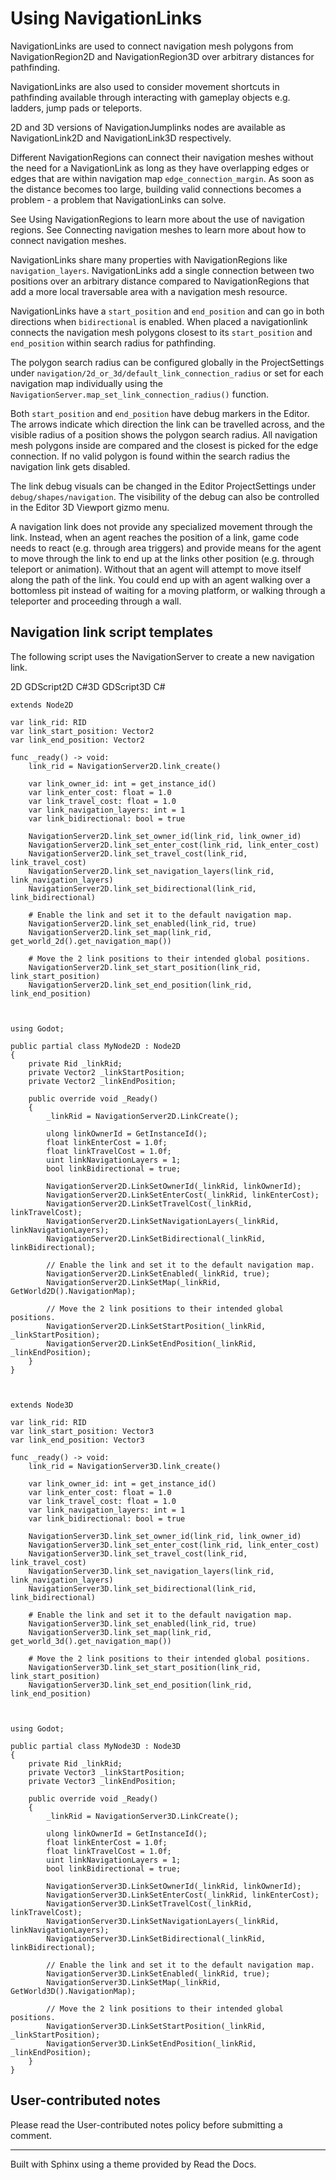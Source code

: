 # Using NavigationLinks

NavigationLinks are used to connect navigation mesh polygons from
NavigationRegion2D and NavigationRegion3D over arbitrary distances for
pathfinding.

NavigationLinks are also used to consider movement shortcuts in pathfinding
available through interacting with gameplay objects e.g. ladders, jump pads or
teleports.

2D and 3D versions of NavigationJumplinks nodes are available as
NavigationLink2D and NavigationLink3D respectively.

Different NavigationRegions can connect their navigation meshes without the
need for a NavigationLink as long as they have overlapping edges or edges that
are within navigation map `edge_connection_margin`. As soon as the distance
becomes too large, building valid connections becomes a problem - a problem
that NavigationLinks can solve.

See Using NavigationRegions to learn more about the use of navigation regions.
See Connecting navigation meshes to learn more about how to connect navigation
meshes.

NavigationLinks share many properties with NavigationRegions like
`navigation_layers`. NavigationLinks add a single connection between two
positions over an arbitrary distance compared to NavigationRegions that add a
more local traversable area with a navigation mesh resource.

NavigationLinks have a `start_position` and `end_position` and can go in both
directions when `bidirectional` is enabled. When placed a navigationlink
connects the navigation mesh polygons closest to its `start_position` and
`end_position` within search radius for pathfinding.

The polygon search radius can be configured globally in the ProjectSettings
under `navigation/2d_or_3d/default_link_connection_radius` or set for each
navigation map individually using the
`NavigationServer.map_set_link_connection_radius()` function.

Both `start_position` and `end_position` have debug markers in the Editor. The
arrows indicate which direction the link can be travelled across, and the
visible radius of a position shows the polygon search radius. All navigation
mesh polygons inside are compared and the closest is picked for the edge
connection. If no valid polygon is found within the search radius the
navigation link gets disabled.

The link debug visuals can be changed in the Editor ProjectSettings under
`debug/shapes/navigation`. The visibility of the debug can also be controlled
in the Editor 3D Viewport gizmo menu.

A navigation link does not provide any specialized movement through the link.
Instead, when an agent reaches the position of a link, game code needs to
react (e.g. through area triggers) and provide means for the agent to move
through the link to end up at the links other position (e.g. through teleport
or animation). Without that an agent will attempt to move itself along the
path of the link. You could end up with an agent walking over a bottomless pit
instead of waiting for a moving platform, or walking through a teleporter and
proceeding through a wall.

## Navigation link script templates

The following script uses the NavigationServer to create a new navigation
link.

2D GDScript2D C#3D GDScript3D C#

    
    
    extends Node2D
    
    var link_rid: RID
    var link_start_position: Vector2
    var link_end_position: Vector2
    
    func _ready() -> void:
        link_rid = NavigationServer2D.link_create()
    
        var link_owner_id: int = get_instance_id()
        var link_enter_cost: float = 1.0
        var link_travel_cost: float = 1.0
        var link_navigation_layers: int = 1
        var link_bidirectional: bool = true
    
        NavigationServer2D.link_set_owner_id(link_rid, link_owner_id)
        NavigationServer2D.link_set_enter_cost(link_rid, link_enter_cost)
        NavigationServer2D.link_set_travel_cost(link_rid, link_travel_cost)
        NavigationServer2D.link_set_navigation_layers(link_rid, link_navigation_layers)
        NavigationServer2D.link_set_bidirectional(link_rid, link_bidirectional)
    
        # Enable the link and set it to the default navigation map.
        NavigationServer2D.link_set_enabled(link_rid, true)
        NavigationServer2D.link_set_map(link_rid, get_world_2d().get_navigation_map())
    
        # Move the 2 link positions to their intended global positions.
        NavigationServer2D.link_set_start_position(link_rid, link_start_position)
        NavigationServer2D.link_set_end_position(link_rid, link_end_position)
    
    
    
    using Godot;
    
    public partial class MyNode2D : Node2D
    {
        private Rid _linkRid;
        private Vector2 _linkStartPosition;
        private Vector2 _linkEndPosition;
    
        public override void _Ready()
        {
            _linkRid = NavigationServer2D.LinkCreate();
    
            ulong linkOwnerId = GetInstanceId();
            float linkEnterCost = 1.0f;
            float linkTravelCost = 1.0f;
            uint linkNavigationLayers = 1;
            bool linkBidirectional = true;
    
            NavigationServer2D.LinkSetOwnerId(_linkRid, linkOwnerId);
            NavigationServer2D.LinkSetEnterCost(_linkRid, linkEnterCost);
            NavigationServer2D.LinkSetTravelCost(_linkRid, linkTravelCost);
            NavigationServer2D.LinkSetNavigationLayers(_linkRid, linkNavigationLayers);
            NavigationServer2D.LinkSetBidirectional(_linkRid, linkBidirectional);
    
            // Enable the link and set it to the default navigation map.
            NavigationServer2D.LinkSetEnabled(_linkRid, true);
            NavigationServer2D.LinkSetMap(_linkRid, GetWorld2D().NavigationMap);
    
            // Move the 2 link positions to their intended global positions.
            NavigationServer2D.LinkSetStartPosition(_linkRid, _linkStartPosition);
            NavigationServer2D.LinkSetEndPosition(_linkRid, _linkEndPosition);
        }
    }
    
    
    
    extends Node3D
    
    var link_rid: RID
    var link_start_position: Vector3
    var link_end_position: Vector3
    
    func _ready() -> void:
        link_rid = NavigationServer3D.link_create()
    
        var link_owner_id: int = get_instance_id()
        var link_enter_cost: float = 1.0
        var link_travel_cost: float = 1.0
        var link_navigation_layers: int = 1
        var link_bidirectional: bool = true
    
        NavigationServer3D.link_set_owner_id(link_rid, link_owner_id)
        NavigationServer3D.link_set_enter_cost(link_rid, link_enter_cost)
        NavigationServer3D.link_set_travel_cost(link_rid, link_travel_cost)
        NavigationServer3D.link_set_navigation_layers(link_rid, link_navigation_layers)
        NavigationServer3D.link_set_bidirectional(link_rid, link_bidirectional)
    
        # Enable the link and set it to the default navigation map.
        NavigationServer3D.link_set_enabled(link_rid, true)
        NavigationServer3D.link_set_map(link_rid, get_world_3d().get_navigation_map())
    
        # Move the 2 link positions to their intended global positions.
        NavigationServer3D.link_set_start_position(link_rid, link_start_position)
        NavigationServer3D.link_set_end_position(link_rid, link_end_position)
    
    
    
    using Godot;
    
    public partial class MyNode3D : Node3D
    {
        private Rid _linkRid;
        private Vector3 _linkStartPosition;
        private Vector3 _linkEndPosition;
    
        public override void _Ready()
        {
            _linkRid = NavigationServer3D.LinkCreate();
    
            ulong linkOwnerId = GetInstanceId();
            float linkEnterCost = 1.0f;
            float linkTravelCost = 1.0f;
            uint linkNavigationLayers = 1;
            bool linkBidirectional = true;
    
            NavigationServer3D.LinkSetOwnerId(_linkRid, linkOwnerId);
            NavigationServer3D.LinkSetEnterCost(_linkRid, linkEnterCost);
            NavigationServer3D.LinkSetTravelCost(_linkRid, linkTravelCost);
            NavigationServer3D.LinkSetNavigationLayers(_linkRid, linkNavigationLayers);
            NavigationServer3D.LinkSetBidirectional(_linkRid, linkBidirectional);
    
            // Enable the link and set it to the default navigation map.
            NavigationServer3D.LinkSetEnabled(_linkRid, true);
            NavigationServer3D.LinkSetMap(_linkRid, GetWorld3D().NavigationMap);
    
            // Move the 2 link positions to their intended global positions.
            NavigationServer3D.LinkSetStartPosition(_linkRid, _linkStartPosition);
            NavigationServer3D.LinkSetEndPosition(_linkRid, _linkEndPosition);
        }
    }
    

## User-contributed notes

Please read the User-contributed notes policy before submitting a comment.

* * *

Built with Sphinx using a theme provided by Read the Docs.

